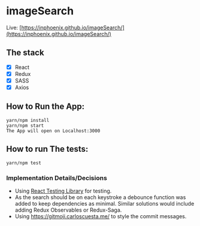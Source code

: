 # imageSearch

Live:
[https://inphoenix.github.io/imageSearch/](https://inphoenix.github.io/imageSearch/)

## The stack
- [x] React
- [x] Redux
- [x] SASS
- [x] Axios

## How to Run the App:

```console
yarn/npm install
yarn/npm start
The App will open on Localhost:3000
```

## How to run The tests:
```console
yarn/npm test
```

### Implementation Details/Decisions

- Using [React Testing Library](https://testing-library.com/docs/react-testing-library/intro) for testing.
- As the search should be on each keystroke a debounce function was added to keep dependencies as minimal. Similar solutions would include adding Redux Observables or Redux-Saga.  
- Using https://gitmoji.carloscuesta.me/ to style the commit messages.
